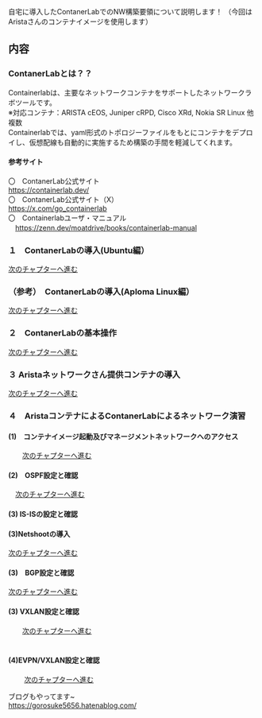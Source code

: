 自宅に導入したContanerLabでのNW構築要領について説明します！
（今回はAristaさんのコンテナイメージを使用します）<br>

## 内容<br>

### ContanerLabとは？？<br>
Containerlabは、主要なネットワークコンテナをサポートしたネットワークラボツールです。<br>
 ※対応コンテナ：ARISTA cEOS, Juniper cRPD, Cisco XRd, Nokia SR Linux 他複数<br>
  Containerlabでは、yaml形式のトポロジーファイルをもとにコンテナをデプロイし、仮想配線も自動的に実施するため構築の手間を軽減してくれます。<br>

#### 参考サイト<br>
  〇　ContanerLab公式サイト<br>
  https://containerlab.dev/<br>
  〇　ContanerLab公式サイト（X）<br>
  https://x.com/go_containerlab<br>
  〇　Containerlabユーザ・マニュアル<br>
  　https://zenn.dev/moatdrive/books/containerlab-manual<br>
       
### １　ContanerLabの導入(Ubuntu編）<br>
[次のチャプターへ進む](./introduction-1.md) <br>

### （参考）　ContanerLabの導入(Aploma Linux編）<br>
[次のチャプターへ進む](./introduction-Aploma-Linux.md) <br>

### ２　ContanerLabの基本操作<br>
[次のチャプターへ進む](./ContanerLab-basic-operation.md) <br>

### ３ Aristaネットワークさん提供コンテナの導入<br>
[次のチャプターへ進む](./Arista-container-introduction.md) <br>

### ４　AristaコンテナによるContanerLabによるネットワーク演習<br>
#### (1)　コンテナイメージ起動及びマネージメントネットワークへのアクセス
　　[次のチャプターへ進む](./exercises-1.md) <br>

#### (2)　OSPF設定と確認
  　[次のチャプターへ進む](./ospf.md) <br>

#### (3) IS-ISの設定と確認

#### (3)Netshootの導入<br>
[次のチャプターへ進む](./introduction-Netshoot.md) <br>

#### (3)　BGP設定と確認
   [次のチャプターへ進む](./BGP.md) <br>

#### (3) VXLAN設定と確認
　　[次のチャプターへ進む](./VXLAN-1.md) <br>　　

#### (4)EVPN/VXLAN設定と確認
　  　[次のチャプターへ進む](./EVPN－VXLAN.md) <br>

ブログもやってます~<br>
https://gorosuke5656.hatenablog.com/
